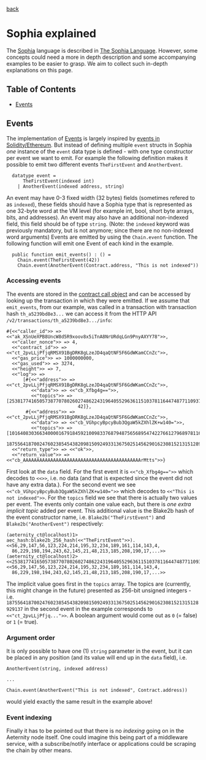 [back](./contracts.md)
# Sophia explained

The [Sophia](./sophia.md) language is described in [The Sophia
Language](./sophia.md). However, some concepts could need a more in depth
description and some accompanying examples to be easier to grasp. We aim to
collect such in-depth explanations on this page.

## Table of Contents
- [Events](#events)

## Events

The implementation of [Events](./sophia.md#events) is largely inspired by
[events in
Solidity/Ethereum](https://solidity.readthedocs.io/en/v0.4.24/contracts.html#events).
But instead of defining multiple `event` structs in Sophia *one* instance of
the `event` data type is defined - with one type constructor per event we want
to emit. For example the following definition makes it possible to emit two
different events `TheFirstEvent` and `AnotherEvent`.

```
  datatype event =
      TheFirstEvent(indexed int)
    | AnotherEvent(indexed address, string)
```

An event may have 0-3 fixed width (32 bytes) fields (sometimes refered to as
`indexed`), these fields should have a Sophia type that is represented as one
32-byte word at the VM level (for example int, bool, short byte arrays, bits,
and addresses). An event may also have an additional non-indexed field, this
field should be of type `string`. (Note: the `indexed` keyword was previously
mandatory, but is not anymore; since there are no non-indexed word arguments)
Events are emitted by using the `Chain.event` function. The following function
will emit one Event of each kind in the example.

```
  public function emit_events() : () =
    Chain.event(TheFirstEvent(42))
    Chain.event(AnotherEvent(Contract.address, "This is not indexed"))
```

### Accessing events

The events are stored in the [contract call
object](../serializations.md#contract-call) and can be accessed by looking up
the transaction in which they were emitted. If we assume that `emit_events`,
from our example, was called in a transaction with transaction hash
`th_a5239bd8e3...` we can access it from the HTTP API
`/v2/transactions/th_a5239bd8e3.../info`:

```
#{<<"caller_id">> => <<"ak_XSnUeXPB8UncW8d5R9xoov8x5iTnA8NrURdqLGn9PnyAXYY78">>,
  <<"caller_nonce">> => 4,
  <<"contract_id">> => <<"ct_2pvLLjPfjqRMSX91BgDRK8gLzeJD4qaQtNF5F6GdWKamCCnZc">>,
  <<"gas_price">> => 1000000000,
  <<"gas_used">> => 3274,
  <<"height">> => 7,
  <<"log">> =>
      [#{<<"address">> => <<"ct_2pvLLjPfjqRMSX91BgDRK8gLzeJD4qaQtNF5F6GdWKamCCnZc">>,
         <<"data">> => <<"cb_Xfbg4g==">>,
         <<"topics">> => [25381774165057387707802602748622431964055296361151037811644748771109370239835,
                          42]},
       #{<<"address">> => <<"ct_2pvLLjPfjqRMSX91BgDRK8gLzeJD4qaQtNF5F6GdWKamCCnZc">>,
         <<"data">> => <<"cb_VGhpcyBpcyBub3QgaW5kZXhlZK+w140=">>,
         <<"topics">> => [101640830366340000167918459210098337687948756568954742276612796897811614700269,
                          1875564187002476023854543820981509249331367502514562901623081521315128929137]}],
  <<"return_type">> => <<"ok">>,
  <<"return_value">> => <<"cb_AAAAAAAAAAAAAAAAAAAAAAAAAAAAAAAAAAAAAAAAAAArMtts">>}
```

First look at the `data` field. For the first event it is `<<"cb_Xfbg4g==">>`
which decodes to `<<>>`, i.e. no data (and that is expected since the event did
not have any extra data.). For the second event we see
`<<"cb_VGhpcyBpcyBub3QgaW5kZXhlZK+w140=">>` which decodes to `<<"This is not
indexed">>`. For the `topics` field we see that there is actually two values
per event. The events only contain one value each, but there is *one extra
implicit topic* added per event. This additional value is the Blake2b hash
of the event constructor name, i.e. `Blake2b("TheFirstEvent")` and
`Blake2b("AnotherEvent")` respectively:

```
(aeternity_ct@localhost)1> aec_hash:blake2b_256_hash(<<"TheFirstEvent">>).
<<56,29,147,56,123,224,214,195,32,234,189,161,114,143,4,
  86,229,198,194,243,62,145,21,48,213,185,208,190,17,...>>
(aeternity_ct@localhost)2> <<25381774165057387707802602748622431964055296361151037811644748771109370239835:256>>.
<<56,29,147,56,123,224,214,195,32,234,189,161,114,143,4,
  86,229,198,194,243,62,145,21,48,213,185,208,190,17,...>>
```

The implicit value goes first in the `topics` array. The topics are (currently,
this might change in the future) presented as 256-bit unsigned integers - i.e.
`1875564187002476023854543820981509249331367502514562901623081521315128929137`
in the second event in the example corresponds to `<<"ct_2pvLLjPfjq...">>`. A
boolean argument would come out as `0` (= false) or `1` (= true).

### Argument order

It is only possible to have one (1) `string` parameter in the event, but it can
be placed in any position (and its value will end up in the `data` field), i.e.
```
AnotherEvent(string, indexed address)

...

Chain.event(AnotherEvent("This is not indexed", Contract.address))
```
would yield exactly the same result in the example above!

### Event indexing

Finally it has to be pointed out that there is no *indexing* going on in the
Aeternity node itself. One could imagine this being part of a middleware
service, with a subscribe/notify interface or applications could be scraping
the chain by other means.
